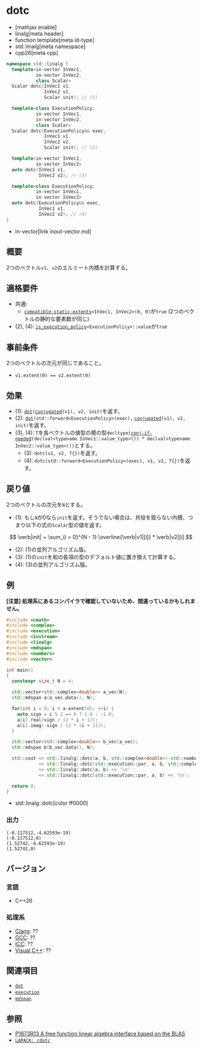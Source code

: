 # dotc
* [mathjax enable]
* linalg[meta header]
* function template[meta id-type]
* std::linalg[meta namespace]
* cpp26[meta cpp]

```cpp
namespace std::linalg {
  template<in-vector InVec1,
           in-vector InVec2,
           class Scalar>
  Scalar dotc(InVec1 v1,
              InVec2 v2,
              Scalar init); // (1)

  template<class ExecutionPolicy,
           in-vector InVec1,
           in-vector InVec2,
           class Scalar>
  Scalar dotc(ExecutionPolicy&& exec,
              InVec1 v1,
              InVec2 v2,
              Scalar init); // (2)

  template<in-vector InVec1,
           in-vector InVec2>
  auto dotc(InVec1 v1,
            InVec2 v2); // (3)

  template<class ExecutionPolicy,
           in-vector InVec1,
           in-vector InVec2>
  auto dotc(ExecutionPolicy&& exec,
            InVec1 v1,
            InVec2 v2); // (4)
}
```
* in-vector[link inout-vector.md]

## 概要
2つのベクトル`v1`、`v2`のエルミート内積を計算する。


## 適格要件
- 共通:
    + [`compatible-static-extents`](compatible-static-extents.md)`<InVec1, InVec2>(0, 0)`が`true` (2つのベクトルの静的な要素数が同じ)
- (2), (4): [`is_execution_policy`](/reference/execution/is_execution_policy.md)`<ExecutionPolicy>::value`が`true`


## 事前条件
2つのベクトルの次元が同じであること。

- `v1.extent(0) == v2.extent(0)`


## 効果
- (1): [`dot`](dot.md)`(`[`conjugated`](conjugated.md)`(v1), v2, init)`を返す。
- (2): [`dot`](dot.md)`(std::forward<ExecutionPolicy>(exec),` [`conjugated`](conjugated.md)`(v1), v2, init)`を返す。
- (3), (4): `T`を各ベクトルの値型の積の型`decltype(`[`conj-if-needed`](conj-if-needed.md)`(declval<typename InVec1::value_type>()) * declval<typename InVec2::value_type>())`とする。
    + (3): `dotc(v1, v2, T{})`を返す。
    + (4): `dotc(std::forward<ExecutionPolicy>(exec), v1, v2, T{})`を返す。


## 戻り値
2つのベクトルの次元を`N`とする。

- (1): もし`N`が0なら`init`を返す。そうでない場合は、共役を取らない内積、つまり以下の式の`Scalar`型の値を返す。

$$
\verb|init| + \sum_{i = 0}^{N - 1} \overline{\verb|v1|[i]} * \verb|v2|[i]
$$

- (2): (1)の並列アルゴリズム版。
- (3): (1)の`init`を和の各項の型のデフォルト値に置き換えて計算する。
- (4): (3)の並列アルゴリズム版。


## 例
**[注意] 処理系にあるコンパイラで確認していないため、間違っているかもしれません。**

```cpp example
#include <cmath>
#include <complex>
#include <execution>
#include <iostream>
#include <linalg>
#include <mdspan>
#include <numbers>
#include <vector>

int main()
{
  constexpr size_t N = 4;

  std::vector<std::complex<double>> a_vec(N);
  std::mdspan a(a_vec.data(), N);

  for(int i = 0; i < a.extent(0); ++i) {
    auto sign = i % 2 == 0 ? 1.0 : -1.0;
    a[i].real(sign / (2 * i + 1));
    a[i].imag(-sign / (2 * (i + 1)));
  }

  std::vector<std::complex<double>> b_vec(a_vec);
  std::mdspan b(b_vec.data(), N);

  std::cout << std::linalg::dotc(a, b, std::complex<double>(-std::numbers::pi * std::numbers::pi / 6, 0)) << '\n'                      // (1)
            << std::linalg::dotc(std::execution::par, a, b, std::complex<double>(-std::numbers::pi * std::numbers::pi / 6, 0)) << '\n' // (2)
            << std::linalg::dotc(a, b) << '\n'                                // (3)
            << std::linalg::dotc(std::execution::par, a, b) << '\n';          // (4)

  return 0;
}
```
* std::linalg::dotc[color ff0000]

### 出力
```
(-0.117512,-4.62593e-19)
(-0.117512,0)
(1.52742,-4.62593e-19)
(1.52742,0)
```


## バージョン
### 言語
- C++26

### 処理系
- [Clang](/implementation.md#clang): ??
- [GCC](/implementation.md#gcc): ??
- [ICC](/implementation.md#icc): ??
- [Visual C++](/implementation.md#visual_cpp): ??


## 関連項目
- [`dot`](dot.md)
- [`execution`](/reference/execution.md)
- [`mdspan`](/reference/mdspan.md)


## 参照
- [P1673R13 A free function linear algebra interface based on the BLAS](https://www.open-std.org/jtc1/sc22/wg21/docs/papers/2023/p1673r13.html)
- [`LAPACK: cdotc`](https://netlib.org/lapack/explore-html/d1/dcc/group__dot_ga5c189335a4e6130a2206c190579b1571.html#ga5c189335a4e6130a2206c190579b1571)
